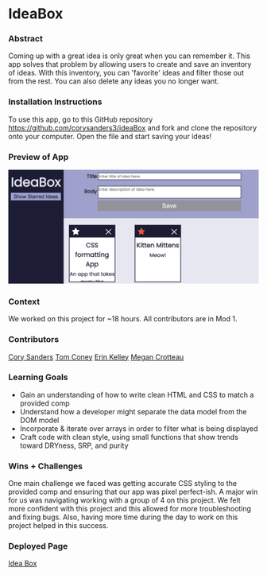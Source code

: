 # IdeaBox

### Abstract
Coming up with a great idea is only great when you can remember it. This app solves that problem by allowing users to create and save an inventory of ideas. With this inventory, you can 'favorite' ideas and filter those out from the rest. You can also delete any ideas you no longer want.

### Installation Instructions
To use this app, go to this GitHub repository https://github.com/corysanders3/ideaBox and fork and clone the repository onto your computer. Open the file and start saving your ideas!

### Preview of App
![image](./Assets/IdeaBox.png)

### Context
We worked on this project for ~18 hours. All contributors are in Mod 1.

### Contributors
[Cory Sanders](https://github.com/corysanders3/)
[Tom Coney](https://github.com/tconey23)
[Erin Kelley](https://github.com/kelleyej)
[Megan Crotteau](https://github.com/crotteau)

### Learning Goals
- Gain an understanding of how to write clean HTML and CSS to match a provided comp
- Understand how a developer might separate the data model from the DOM model
- Incorporate & iterate over arrays in order to filter what is being displayed
- Craft code with clean style, using small functions that show trends toward DRYness, SRP, and purity

### Wins + Challenges
One main challenge we faced was getting accurate CSS styling to the provided comp and ensuring that our app was pixel perfect-ish. 
A major win for us was navigating working with a group of 4 on this project. We felt more confident with this project and this allowed for more troubleshooting and fixing bugs. Also, having more time during the day to work on this project helped in this success. 

### Deployed Page
[Idea Box](https://corysanders3.github.io/ideaBox/)
